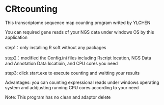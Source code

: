 # CRtcounting
This transcriptome sequence map counting program writed by YLCHEN

You can required gene reads of your NGS data under windows OS by this application 

step1：only installing R soft without any packages

step2：modified the Config.ini files including Rscript location, NGS Data and Annotation Data locatioin, and CPU cores you need

step3: click start.exe to execute counting and waitting your results

Advantages: you can counting expressional reads under windows operating system and addjusting running CPU cores according to your need

Note: This program has no clean and adaptor delete
